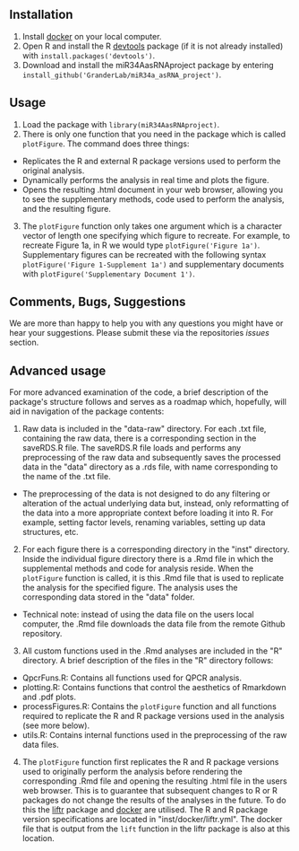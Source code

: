 
## Installation

1. Install [docker](https://www.docker.com) on your local computer.
2. Open R and install the R [devtools](https://github.com/hadley/devtools) package (if it is not already installed) with `install.packages('devtools')`.
3. Download and install the miR34AasRNAproject package by entering `install_github('GranderLab/miR34a_asRNA_project')`.

## Usage

1. Load the package with `library(miR34AasRNAproject)`.
2. There is only one function that you need in the package which is called `plotFigure`. The command does three things:
  - Replicates the R and external R package versions used to perform the original analysis.
  - Dynamically performs the analysis in real time and plots the figure.
  - Opens the resulting .html document in your web browser, allowing you to see the supplementary methods, code used to perform the analysis, and the resulting figure.
3. The `plotFigure` function only takes one argument which is a character vector of length one specifying which figure to recreate. For example, to recreate Figure 1a, in R we would type `plotFigure('Figure 1a')`. Supplementary figures can be recreated with the following syntax `plotFigure('Figure 1-Supplement 1a')` and supplementary documents with `plotFigure('Supplementary Document 1')`.

## Comments, Bugs, Suggestions
We are more than happy to help you with any questions you might have or hear your suggestions. Please submit these via the repositories *issues* section. 

## Advanced usage
For more advanced examination of the code, a brief description of the package's structure follows and serves as a roadmap which, hopefully, will aid in navigation of the package contents:

1. Raw data is included in the "data-raw" directory. For each .txt file, containing the raw data, there is a corresponding section in the saveRDS.R file. The saveRDS.R file loads and performs any preprocessing of the raw data and subsequently saves the processed data in the "data" directory as a .rds file, with name corresponding to the name of the .txt file. 
  - The preprocessing of the data is not designed to do any filtering or alteration of the actual underlying data but, instead, only reformatting of the data into a more appropriate context before loading it into R. For example, setting factor levels, renaming variables, setting up data structures, etc.
2. For each figure there is a corresponding directory in the "inst" directory. Inside the individual figure directory there is a .Rmd file in which the supplemental methods and code for analysis reside. When the `plotFigure` function is called, it is this .Rmd file that is used to replicate the analysis for the specified figure. The analysis uses the corresponding data stored in the "data" folder.
  - Technical note: instead of using the data file on the users local computer, the .Rmd file downloads the data file from the remote Github repository.
3. All custom functions used in the .Rmd analyses are included in the "R" directory. A brief description of the files in the "R" directory follows:
  - QpcrFuns.R: Contains all functions used for QPCR analysis. 
  - plotting.R: Contains functions that control the aesthetics of Rmarkdown and .pdf plots.
  - processFigures.R: Contains the `plotFigure` function and all functions required to replicate the R and R package versions used in the analysis (see more below).
  - utils.R: Contains internal functions used in the preprocessing of the raw data files. 
4. The `plotFigure` function first replicates the R and R package versions used to originally perform the analysis before rendering the corresponding .Rmd file and opening the resulting .html file in the users web browser. This is to guarantee that subsequent changes to R or R packages do not change the results of the analyses in the future. To do this the [liftr](https://liftr.me) package and [docker](https://www.docker.com) are utilised. The R and R package version specifications are located in "inst/docker/liftr.yml". The docker file that is output from the `lift` function in the liftr package is also at this location. 


